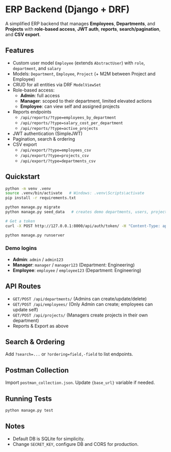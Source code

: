 
# ERP Backend (Django + DRF)

A simplified ERP backend that manages **Employees**, **Departments**, and **Projects** with **role-based access**, **JWT auth**, **reports**, **search/pagination**, and **CSV export**.

## Features
- Custom user model `Employee` (extends `AbstractUser`) with `role`, `department`, and `salary`
- Models: `Department`, `Employee`, `Project` (+ M2M between Project and Employee)
- CRUD for all entities via DRF `ModelViewSet`
- Role-based access:
  - **Admin**: full access
  - **Manager**: scoped to their department, limited elevated actions
  - **Employee**: can view self and assigned projects
- Reports endpoints
  - `/api/reports/?type=employees_by_department`
  - `/api/reports/?type=salary_cost_per_department`
  - `/api/reports/?type=active_projects`
- JWT authentication (SimpleJWT)
- Pagination, search & ordering
- CSV export
  - `/api/export/?type=employees_csv`
  - `/api/export/?type=projects_csv`
  - `/api/export/?type=departments_csv`

## Quickstart

```bash
python -m venv .venv
source .venv/bin/activate   # Windows: .venv\Scripts\activate
pip install -r requirements.txt

python manage.py migrate
python manage.py seed_data   # creates demo departments, users, projects

# Get a token
curl -X POST http://127.0.0.1:8000/api/auth/token/ -H "Content-Type: application/json" -d '{"username":"admin","password":"admin123"}'

python manage.py runserver
```

### Demo logins
- **Admin**: `admin` / `admin123`
- **Manager**: `manager` / `manager123` (Department: Engineering)
- **Employee**: `employee` / `employee123` (Department: Engineering)

## API Routes
- `GET/POST /api/departments/` (Admins can create/update/delete)
- `GET/POST /api/employees/` (Only Admin can create; employees can update self)
- `GET/POST /api/projects/` (Managers create projects in their own department)
- Reports & Export as above

## Search & Ordering
Add `?search=...` or `?ordering=field,-field` to list endpoints.

## Postman Collection
Import `postman_collection.json`. Update `{base_url}` variable if needed.

## Running Tests
```bash
python manage.py test
```

## Notes
- Default DB is SQLite for simplicity.
- Change `SECRET_KEY`, configure DB and CORS for production.

